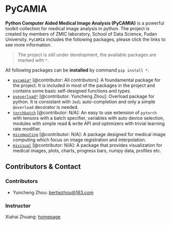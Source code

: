 # PyCAMIA

**Python Computer Aided Medical Image Analysis (PyCAMIA)** is a powerful toolkit collection for medical image analysis in python. The project is created by members of ZMIC laboratory, School of Data Science, Fudan University. `PyCAMIA` includes the following packages, please click the links to see more information. 

> The project is still under development, the available packages are marked with `*`. 

All following packages can be **installed** by command `pip install *`. 

- [`pycamia*`](./pycamia/README.md) [@contributor: All contributors]: A foundamental package for the project. It is included in most of the packages in the project and contains some basic self-designed functions and types. 
- [`pyoverload*`](./pyoverload/README.md) [@contributor: Yuncheng Zhou]: Overload package for python. It is consistant with `Jedi` auto-completion and only a simple `@overload` decorator is needed. 
- [`torchbatch`](./torchbatch/README.md) [@contributor: N/A]: An easy to use extension of `pytorch` with tensors with a batch specifier, variables with auto device selection, modules with simple read & write API and optimizers with trivial learning rate modifier. 
- [`micomputing`](./micomputing/README.md) [@contributor: N/A]: A package designed for medical image computing which focus on image registration and interpolation. 
- [`mivisual`](./mivisual/README.md) [@contributor: N/A]: A package that provides visualization for medical images, plots, charts, progress bars, numpy data, profiles etc. 

## Contributors & Contact

### Contributors

- Yuncheng Zhou: [bertiezhou@163.com](mailto:bertiezhou@163.com)

### Instructor

Xiahai Zhuang: [homepage](http://www.sdspeople.fudan.edu.cn/zhuangxiahai/)